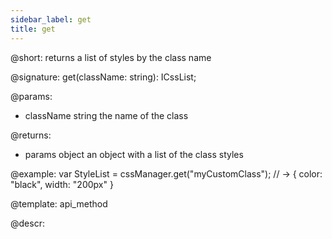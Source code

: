 ```yaml
---
sidebar_label: get
title: get
---          
```


@short: returns a list of styles by the class name

@signature: get(className: string): ICssList;

@params:
- className      string     the name of the class


@returns:

- params      object     an object with a list of the class styles

@example:
var StyleList =  cssManager.get("myCustomClass");
// -> { color: "black", width: "200px" }

@template:	api_method

@descr:




